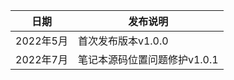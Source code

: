 | 日期       | 发布说明 |
|----------|--------|
| 2022年5月 | 首次发布版本v1.0.0   |
| 2022年7月 | 笔记本源码位置问题修护v1.0.1   |
